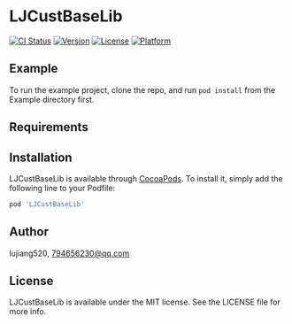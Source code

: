 # LJCustBaseLib

[![CI Status](https://img.shields.io/travis/lujiang520/LJCustBaseLib.svg?style=flat)](https://travis-ci.org/lujiang520/LJCustBaseLib)
[![Version](https://img.shields.io/cocoapods/v/LJCustBaseLib.svg?style=flat)](https://cocoapods.org/pods/LJCustBaseLib)
[![License](https://img.shields.io/cocoapods/l/LJCustBaseLib.svg?style=flat)](https://cocoapods.org/pods/LJCustBaseLib)
[![Platform](https://img.shields.io/cocoapods/p/LJCustBaseLib.svg?style=flat)](https://cocoapods.org/pods/LJCustBaseLib)

## Example

To run the example project, clone the repo, and run `pod install` from the Example directory first.

## Requirements

## Installation

LJCustBaseLib is available through [CocoaPods](https://cocoapods.org). To install
it, simply add the following line to your Podfile:

```ruby
pod 'LJCustBaseLib'
```

## Author

lujiang520, 794656230@qq.com

## License

LJCustBaseLib is available under the MIT license. See the LICENSE file for more info.

